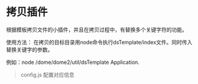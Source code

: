 # 拷贝插件
根据模板拷贝文件的小插件，并且在拷贝过程中，有替换多个关键字符的功能。

使用方法：
在拷贝的目标目录用node命令执行dsTemplate/index文件。同时传入替换关键字的参数。

例如：node /dome/dome2/util/dsTemplate Application.

> config.js 配置对应信息 

